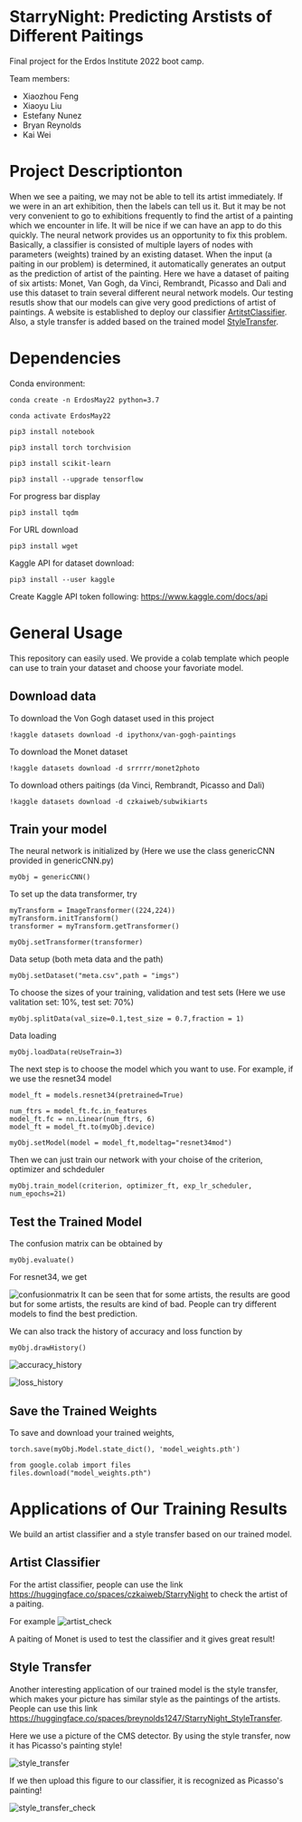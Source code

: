 # StarryNight: Predicting Arstists of Different Paitings
Final project for the Erdos Institute 2022 boot camp. 

Team members: 
- Xiaozhou Feng
- Xiaoyu Liu
- Estefany Nunez
- Bryan Reynolds
- Kai Wei
# Project Descriptionton
When we see a paiting, we may not be able to tell its artist immediately. If we were in an art exhibition, then the labels can tell us it. But it may be not very convenient to go to exhibitions frequently to find the artist of a painting which we encounter in life. It will be nice if we can have an app to do this quickly. The neural network provides us an opportunity to fix this problem. Basically, a classifier is consisted of multiple layers of nodes with parameters (weights) trained by an existing dataset. When the input (a paiting in our problem) is determined, it automatically generates an output as the prediction of artist of the painting. Here we have a dataset of paiting of six artists: Monet, Van Gogh, da Vinci, Rembrandt, Picasso and Dali and use this dataset to train several different neural network models. Our testing resutls show that our models can give very good predictions of artist of paintings. A website is established to deploy our classifier [ArtitstClassifier](https://huggingface.co/spaces/czkaiweb/StarryNight). Also, a style transfer is added based on the trained model [StyleTransfer](https://huggingface.co/spaces/breynolds1247/StarryNight_StyleTransfer).
# Dependencies
Conda environment:
```
conda create -n ErdosMay22 python=3.7

conda activate ErdosMay22

pip3 install notebook

pip3 install torch torchvision

pip3 install scikit-learn

pip3 install --upgrade tensorflow
```
For progress bar display
```
pip3 install tqdm
```
For URL download
```
pip3 install wget
```
Kaggle API for dataset download:
```
pip3 install --user kaggle
```
Create Kaggle API token following:  https://www.kaggle.com/docs/api
# General Usage

This repository can easily used. We provide a colab template which people can use to train your dataset and choose your favoriate model. 


## Download data
To download the Von Gogh dataset used in this project
```
!kaggle datasets download -d ipythonx/van-gogh-paintings
```
To download the Monet dataset
```
!kaggle datasets download -d srrrrr/monet2photo
```
To download others paitings (da Vinci, Rembrandt, Picasso and Dali)
```
!kaggle datasets download -d czkaiweb/subwikiarts
```

## Train your model
The neural network is initialized by (Here we use the class genericCNN provided in genericCNN.py)
```
myObj = genericCNN()
```
To set up the data transformer, try
```
myTransform = ImageTransformer((224,224))
myTransform.initTransform()
transformer = myTransform.getTransformer()

myObj.setTransformer(transformer)
```
Data setup (both meta data and the path)
```
myObj.setDataset("meta.csv",path = "imgs")
```

To choose the sizes of your training, validation and test sets (Here we use valitation set: 10%, test set: 70%)
```
myObj.splitData(val_size=0.1,test_size = 0.7,fraction = 1)
```
Data loading
```
myObj.loadData(reUseTrain=3)
```

The next step is to choose the model which you want to use. For example, if we use the resnet34 model
```
model_ft = models.resnet34(pretrained=True)

num_ftrs = model_ft.fc.in_features
model_ft.fc = nn.Linear(num_ftrs, 6)
model_ft = model_ft.to(myObj.device)

myObj.setModel(model = model_ft,modeltag="resnet34mod")
```
Then we can just train our network with your choise of the criterion, optimizer and schdeduler
```
myObj.train_model(criterion, optimizer_ft, exp_lr_scheduler, num_epochs=21)
```
## Test the Trained Model
The confusion matrix can be obtained by
```
myObj.evaluate()
```
For resnet34, we get

![confusionmatrix](https://github.com/czkaiweb/vanGogh-and-Other-Artist/blob/main/evaluation_resnet34.png)
It can be seen that for some artists, the results are good but for some artists, the results are kind of bad. People can try different models to find the best prediction.

We can also track the history of accuracy and loss function by
```
myObj.drawHistory()
```
![accuracy_history](https://github.com/czkaiweb/vanGogh-and-Other-Artist/blob/main/accuracy_history_resnet34.png)

![loss_history](https://github.com/czkaiweb/vanGogh-and-Other-Artist/blob/main/loss_history_resnet34.png)

## Save the Trained Weights

To save and download your trained weights, 
```
torch.save(myObj.Model.state_dict(), 'model_weights.pth')

from google.colab import files
files.download("model_weights.pth")
```
# Applications of Our Training Results

We build an artist classifier and a style transfer based on our trained model. 
## Artist Classifier
For the artist classifier, people can use the link https://huggingface.co/spaces/czkaiweb/StarryNight to check the artist of a paiting. 

For example
![artist_check](https://github.com/czkaiweb/vanGogh-and-Other-Artist/blob/main/artist_check.png)

A paiting of Monet is used to test the classifier and it gives great result!

## Style Transfer

Another interesting application of our trained model is the style transfer, which makes your picture has similar style as the paintings of the artists. People can use this link https://huggingface.co/spaces/breynolds1247/StarryNight_StyleTransfer.

Here we use a picture of the CMS detector. By using the style transfer, now it has Picasso's painting style!

![style_transfer](https://github.com/czkaiweb/vanGogh-and-Other-Artist/blob/main/style_transfer.png)

If we then upload this figure to our classifier, it is recognized as Picasso's painting!

![style_transfer_check](https://github.com/czkaiweb/vanGogh-and-Other-Artist/blob/main/style_transfer_check.png)
